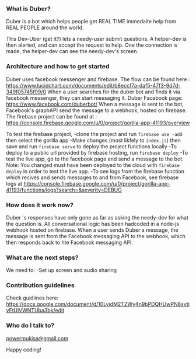 

### What is Duber? ###

Duber is a bot which helps people get REAL TIME immedaite help from REAL PEOPLE around the world. 

This Dev-Uber (get it?) lets a needy-user submit questions.
A helper-dev is then alerted, and can accept the request to help. One the connection is made, the helper-dev can see the 
needy-dev's screen.

### Architecture and how to get started ###
Duber uses facebook messenger and firebase. 
The flow can be found here : https://www.lucidchart.com/documents/edit/b8eccf7a-daf5-47f3-9d7d-349f05745f99/0
When a user searches for the duber bot and finds it via facebook messenger, they can start messaging it.
Duber Facebook page: https://www.facebook.com/duberbot/
When a message is sent to the bot, Facebook's graphAPI send the message to a webhook, hosted on firebase.
The firebase project can be found at : https://console.firebase.google.com/u/0/project/gorilla-app-41193/overview

To test the firebase project, 
-clone the project and run `firebase use -add` then select the gorilla app
-Make changes (most likfely to `index.js`) then save and run `firebase serve` to deploy the project functions locally
-To deploy to a public url provided by firebase hosting, run `firebase deploy`
-To test the live app, go to the facebook page and send a message to the bot. Note: You changed must have been deployed
to the cloud with `firebase deploy` in order to test the live app.
-To see logs from the firebase function which recives and sends messages to and from Facebook, see firebase logs at
https://console.firebase.google.com/u/0/project/gorilla-app-41193/functions/logs?search=&severity=DEBUG


### How does it work now? ###

Duber 's responses have only gone as far as asking the needy-dev for what the question is. All conversational logic has been hadcoded in a node-js webhook hosted on firebase.
When a user sends Duber a message, the message is sent from the Facebook messaging API to the webhook, which then responds back to hte Facebook messaging API.

### What are the next steps? ###

We need to:
-Set up screen and audio sharing

### Contribution guidelines ###
Check guidlines here: https://docs.google.com/document/d/10LyidM2TZWy4n9bPDQHUwPN8xvtivFtUlVWNTUba3bk/edit

### Who do I talk to? ###
powermukisa@gmail.com

Happy coding!